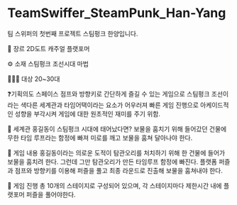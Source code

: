 # TeamSwiffer_SteamPunk_Han-Yang
팀 스위퍼의 첫번째 프로젝트 스팀펑크 한양입니다.

🚀 장르
2D도트 캐주얼 플랫포머

⚙️ 소재
스팀펑크 조선시대 마법

🧑‍🤝‍🧑 대상
20~30대

❓기획의도
스페이스 점프와 방향키로 간단하게 즐길 수 있는 게임으로 스팀펑크 조선이라는 색다른 세계관과 타임어택이라는 요소가 어우러져 빠른 게임 진행으로 아케이드적인 성향을 부각시켜 게임에 대한 원초적인 재미를 주기 위함.

🧾 세계관
홍길동이 스팀펑크 시대에 태어났다면? 보물을 훔치기 위해 들어갔던 건물에 무한 타임 루프라는 함정에 빠져 미로를 깨고 보물을 훔쳐 달아나야 한다.

🌟 게임 내용
홍길동이라는 의로운 도적이 탐관오리를 처치하기 위해 한 건물에 들어가 보물을 훔치려 한다. 
그런데 그만 탐관오리가 만든 타임루프 함정에 빠진다. 
플랫폼 퍼즐과 점프와 방향키를 이용해 퍼즐을 풀고 최종 라운드로 진출해 보물을 훔쳐내야 한다.

🔑 게임 진행
총 10개의 스테이지로 구성되어 있으며, 각 스테이지마다 제한시간 내에 플랫포머 퍼즐을 풀어야한다.
